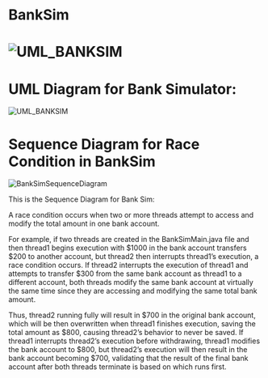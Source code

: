 # BankSim


![UML_BANKSIM](https://github.com/cis3296s24/banksim-05-john-hewitt/assets/49101663/bb34ccd0-3e6b-4a63-b8b9-e7ca7755c222)
=======
# UML Diagram for Bank Simulator:
![UML_BANKSIM](https://github.com/cis3296s24/banksim-05-john-hewitt/assets/49101663/f50b70c6-9ad8-43e9-bf39-08951ce91e2b)

# Sequence Diagram for Race Condition in BankSim
![BankSimSequenceDiagram](https://github.com/cis3296s24/banksim-05-john-hewitt/assets/49101663/df6abf65-6e2c-4913-8dd7-287b28dd89c2)

This is the Sequence Diagram for Bank Sim:

A race condition occurs when two or more threads attempt to access and modify the total amount in one bank account. 

For example, if two threads are created in the BankSimMain.java file and then thread1 begins execution with $1000 in the bank account transfers $200 to another account, but thread2 then interrupts thread1’s execution, a race condition occurs. If thread2 interrupts the execution of thread1 and attempts to transfer $300 from the same bank account as thread1 to a different account, both threads modify the same bank account at virtually the same time since they are accessing and modifying the same total bank amount. 

Thus, thread2 running fully will result in $700 in the original bank account, which will be then overwritten when thread1 finishes execution, saving the total amount as $800, causing thread2’s behavior to never be saved. If thread1 interrupts thread2’s execution before withdrawing, thread1 modifies the bank account to $800, but thread2’s execution will then result in the bank account becoming $700, validating that the result of the final bank account after both threads terminate is based on which runs first.
